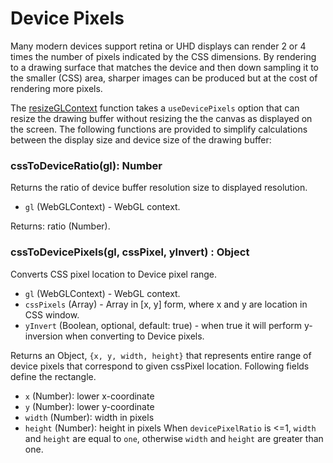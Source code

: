 # Device Pixels

Many modern devices support retina or UHD displays can render 2 or 4 times the number of pixels indicated by the CSS dimensions. By rendering to a drawing surface that matches the device and then down sampling it to the smaller (CSS) area, sharper images can be produced but at the cost of rendering more pixels.

The [resizeGLContext](/docs/api-reference/gltools/context) function takes a `useDevicePixels` option that can resize the drawing buffer without resizing the the canvas as displayed on the screen. The following functions are provided to simplify calculations between the display size and device size of the drawing buffer:

### cssToDeviceRatio(gl): Number

Returns the ratio of device buffer resolution size to displayed resolution.

- `gl` (WebGLContext) - WebGL context.

Returns: ratio (Number).

### cssToDevicePixels(gl, cssPixel, yInvert) : Object

Converts CSS pixel location to Device pixel range.

- `gl` (WebGLContext) - WebGL context.
- `cssPixels` (Array) - Array in [x, y] form, where x and y are location in CSS window.
- `yInvert` (Boolean, optional, default: true) - when true it will perform y-inversion when converting to Device pixels.

Returns an Object, `{x, y, width, height}` that represents entire range of device pixels that correspond to given cssPixel location. Following fields define the rectangle.

- `x` (Number): lower x-coordinate
- `y` (Number): lower y-coordinate
- `width` (Number): width in pixels
- `height` (Number): height in pixels
  When `devicePixelRatio` is <=1, `width` and `height` are equal to `one`, otherwise `width` and `height` are greater than one.
